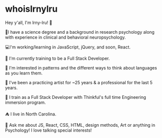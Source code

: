 # whoislrnylru

Hey y'all, I'm lrny-lru! 👋




  🌌I have a science degree and a background in research psychology along with experience in clinical and behavioral neuropsychology.
  
  💻I'm working/learning in JavaScript, jQuery, and soon, React.
  
  🎒 I'm currently training to be a Full Stack Developer.
  
  🧐 I'm interested in patterns and the different ways to think about languages as you learn them.
  
  🎨 I've been a practicing artist for ~25 years & a professional for the last 5 years. 
  
  🏢 I train as a Full Stack Developer with Thinkful's full time Engineering immersion program.
  
  ⛺ I live in North Carolina.
  
  💬 Ask me about JS, React, CSS, HTML, design methods, Art or anything in Psychology! I love talking special interests!
